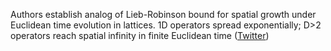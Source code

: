
Authors establish analog of Lieb-Robinson bound for spatial growth under Euclidean time evolution in lattices. 1D operators spread exponentially; D&gt;2 operators reach spatial infinity in finite Euclidean time ([Twitter](https://twitter.com/JoshuahHeath/status/1197913479375511552))
